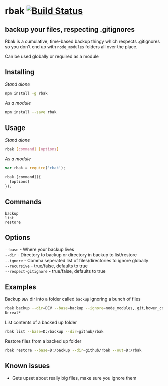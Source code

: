 # rbak [![Build Status](https://travis-ci.org/ndxbxrme/rbak.svg?branch=master)](https://travis-ci.org/ndxbxrme/rbak)
## backup your files, respecting .gitignores

Rbak is a cumulative, time-based backup thingy which respects .gitignores so you don't end up with `node_modules` folders all over the place.

Can be used globally or required as a module

## Installing
*Stand alone*
```sh
npm install -g rbak
```
*As a module*
```sh
npm install --save rbak
```

## Usage
*Stand alone*
```sh
rbak [command] [options]
```
*As a module*
```js
var rbak = require('rbak');

rbak.[command]({
  [options]
});
```

## Commands
`backup`  
`list`  
`restore`  

## Options
`--base` - Where your backup lives  
`--dir` - Directory to backup or directory in backup to list/restore  
`--ignore` - Comma seperated list of files/directories to ignore globally  
`--recursive` - true/false, defaults to true  
`--respect-gitignore` - true/false, defaults to true  

## Examples
Backup `DEV` dir into a folder called `backup` ignoring a bunch of files
```sh
rbak backup --dir=DEV --base=backup --ignore=node_modules,.git,bower_components,.svn,*.exe,*.bin,*.dat,*.log,*.0,*.bvh,*.ddp,
Unreal*
```
List contents of a backed up folder
```sh
rbak list --base=D:/backup --dir=github/rbak
```
Restore files from a backed up folder
```sh
rbak restore --base=D:/backup --dir=github/rbak --out=D:/rbak
```

## Known issues
* Gets upset about really big files, make sure you ignore them
  
